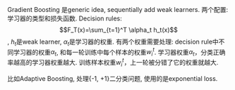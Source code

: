 Gradient Boosting 是generic idea, sequentially add weak learners.
两个配置: 学习器的类型和损失函数.
Decision rules: $$F_T(x)=\sum_{t=1}^T \alpha_t h_t(x)$$, $h_t$是weak learner, $\alpha_t$是学习器的权重.
有两个权重需要处理: decision rule中不同学习器的权重$\alpha_t$, 和每一轮训练中每个样本的权重$w_i^{t}$.
学习器权重$\alpha_t$，分类正确率越高的学习器权重越大.
训练样本权重$w_i^{t}$，上一轮被分错了它的权重就越大.

比如Adaptive Boosting, 处理{-1, +1}二分类问题, 使用的是exponential loss.
